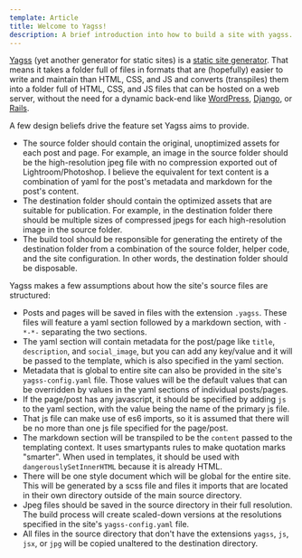 ```yaml
---
template: Article
title: Welcome to Yagss!
description: A brief introduction into how to build a site with yagss.
---
```

[Yagss](https://esonderegger.github.io/yagss/) (yet another generator for static sites) is a [static site generator](https://davidwalsh.name/introduction-static-site-generators). That means it takes a folder full of files in formats that are (hopefully) easier to write and maintain than HTML, CSS, and JS and converts (transpiles) them into a folder full of HTML, CSS, and JS files that can be hosted on a web server, without the need for a dynamic back-end like [WordPress](https://wordpress.org/), [Django](https://www.djangoproject.com/), or [Rails](https://rubyonrails.org/).

A few design beliefs drive the feature set Yagss aims to provide.

- The source folder should contain the original, unoptimized assets for each post and page. For example, an image in the source folder should be the high-resolution jpeg file with no compression exported out of Lightroom/Photoshop. I believe the equivalent for text content is a combination of yaml for the post's metadata and markdown for the post's content.
- The destination folder should contain the optimized assets that are suitable for publication. For example, in the destination folder there should be multiple sizes of compressed jpegs for each high-resolution image in the source folder.
- The build tool should be responsible for generating the entirety of the destination folder from a combination of the source folder, helper code, and the site configuration. In other words, the destination folder should be disposable.

Yagss makes a few assumptions about how the site's source files are structured:

- Posts and pages will be saved in files with the extension `.yagss`. These files will feature a yaml section followed by a markdown section, with `-*-*-` separating the two sections.
- The yaml section will contain metadata for the post/page like `title`, `description`, and `social_image`, but you can add any key/value and it will be passed to the template, which is also specified in the yaml section.
- Metadata that is global to entire site can also be provided in the site's `yagss-config.yaml` file. Those values will be the default values that can be overridden by values in the yaml sections of individual posts/pages.
- If the page/post has any javascript, it should be specified by adding `js` to the yaml section, with the value being the name of the primary js file.
- That js file can make use of es6 imports, so it is assumed that there will be no more than one js file specified for the page/post.
- The markdown section will be transpiled to be the `content` passed to the templating context. It uses smartypants rules to make quotation marks "smarter". When used in templates, it should be used with `dangerouslySetInnerHTML` because it is already HTML.
- There will be one style document which will be global for the entire site. This will be generated by a scss file and files it imports that are located in their own directory outside of the main source directory.
- Jpeg files should be saved in the source directory in their full resolution. The build process will create scaled-down versions at the resolutions specified in the site's `yagss-config.yaml` file.
- All files in the source directory that don't have the extensions `yagss`, `js`, `jsx`, or `jpg` will be copied unaltered to the destination directory.
